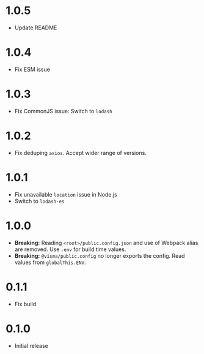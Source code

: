 # 1.0.5

- Update README

# 1.0.4

- Fix ESM issue

# 1.0.3

- Fix CommonJS issue: Switch to `lodash`

# 1.0.2

- Fix deduping `axios`. Accept wider range of versions.

# 1.0.1

- Fix unavailable `location` issue in Node.js
- Switch to `lodash-es`

# 1.0.0

- **Breaking:** Reading `<root>/public.config.json` and use of Webpack alias are removed. Use `.env` for build time values.
- **Breaking:** `@visma/public.config` no longer exports the config. Read values from `globalThis.ENV`.

# 0.1.1

- Fix build

# 0.1.0

- Initial release
